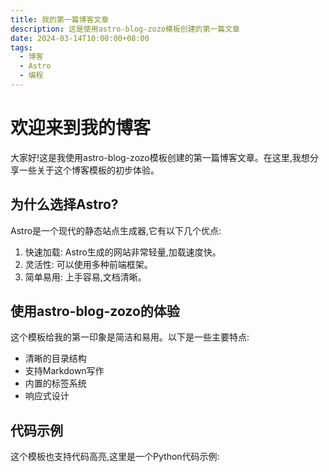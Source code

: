 ```yaml
---
title: 我的第一篇博客文章
description: 这是使用astro-blog-zozo模板创建的第一篇文章
date: 2024-03-14T10:00:00+08:00
tags:
  - 博客
  - Astro
  - 编程
---
```


# 欢迎来到我的博客

大家好!这是我使用astro-blog-zozo模板创建的第一篇博客文章。在这里,我想分享一些关于这个博客模板的初步体验。

## 为什么选择Astro?

Astro是一个现代的静态站点生成器,它有以下几个优点:

1. 快速加载: Astro生成的网站非常轻量,加载速度快。
2. 灵活性: 可以使用多种前端框架。
3. 简单易用: 上手容易,文档清晰。

## 使用astro-blog-zozo的体验

这个模板给我的第一印象是简洁和易用。以下是一些主要特点:

- 清晰的目录结构
- 支持Markdown写作
- 内置的标签系统
- 响应式设计

## 代码示例

这个模板也支持代码高亮,这里是一个Python代码示例:
